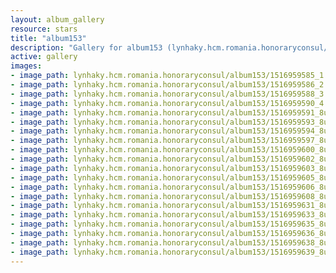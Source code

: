 ```yaml
---
layout: album_gallery
resource: stars
title: "album153"
description: "Gallery for album153 (lynhaky.hcm.romania.honoraryconsul/album153)"
active: gallery
images:
- image_path: lynhaky.hcm.romania.honoraryconsul/album153/1516959585_1.jpg
- image_path: lynhaky.hcm.romania.honoraryconsul/album153/1516959586_2.jpg
- image_path: lynhaky.hcm.romania.honoraryconsul/album153/1516959588_3.jpg
- image_path: lynhaky.hcm.romania.honoraryconsul/album153/1516959590_4.jpg
- image_path: lynhaky.hcm.romania.honoraryconsul/album153/1516959591_8u9a7934.jpg
- image_path: lynhaky.hcm.romania.honoraryconsul/album153/1516959593_8u9a7936.jpg
- image_path: lynhaky.hcm.romania.honoraryconsul/album153/1516959594_8u9a7949.jpg
- image_path: lynhaky.hcm.romania.honoraryconsul/album153/1516959597_8u9a7984.jpg
- image_path: lynhaky.hcm.romania.honoraryconsul/album153/1516959600_8u9a8013.jpg
- image_path: lynhaky.hcm.romania.honoraryconsul/album153/1516959602_8u9a8033.jpg
- image_path: lynhaky.hcm.romania.honoraryconsul/album153/1516959603_8u9a8038.jpg
- image_path: lynhaky.hcm.romania.honoraryconsul/album153/1516959605_8u9a8062.jpg
- image_path: lynhaky.hcm.romania.honoraryconsul/album153/1516959606_8u9a8080.jpg
- image_path: lynhaky.hcm.romania.honoraryconsul/album153/1516959608_8u9a8094.jpg
- image_path: lynhaky.hcm.romania.honoraryconsul/album153/1516959631_8u9a8112.jpg
- image_path: lynhaky.hcm.romania.honoraryconsul/album153/1516959633_8u9a8128.jpg
- image_path: lynhaky.hcm.romania.honoraryconsul/album153/1516959635_8u9a8130.jpg
- image_path: lynhaky.hcm.romania.honoraryconsul/album153/1516959636_8u9a8148.jpg
- image_path: lynhaky.hcm.romania.honoraryconsul/album153/1516959638_8u9a8156.jpg
- image_path: lynhaky.hcm.romania.honoraryconsul/album153/1516959639_8u9a8720.jpg
---
```

